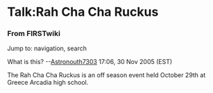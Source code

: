 # Talk:Rah Cha Cha Ruckus

### From FIRSTwiki

Jump to: navigation, search

What is this? --[Astronouth7303](User:Astronouth7303
"User:Astronouth7303" ) 17:06, 30 Nov 2005 (EST)

The Rah Cha Cha Ruckus is an off season event held October 29th at Greece
Arcadia high school.

